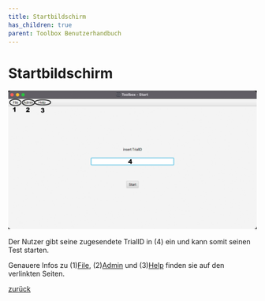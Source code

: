 ```yaml
---
title: Startbildschirm
has_children: true
parent: Toolbox Benutzerhandbuch
---
```

# Startbildschirm

![Home](resources/ToolBoxHome.png)

Der Nutzer gibt seine zugesendete TrialID in (4) ein und kann somit seinen Test starten.

Genauere Infos zu (1)[File](home-file.md), (2)[Admin](home-admin.md) und (3)[Help](home-help.md) finden sie auf den verlinkten Seiten.

[zurück](toolbox.md)